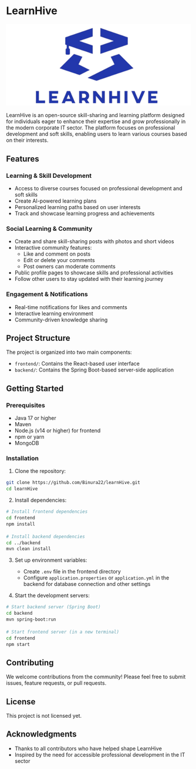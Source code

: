 # LearnHive

![LearnHive Logo](frontend/public/logos/LearnHive_logo-white.png)

LearnHive is an open-source skill-sharing and learning platform designed for individuals eager to enhance their expertise and grow professionally in the modern corporate IT sector. The platform focuses on professional development and soft skills, enabling users to learn various courses based on their interests.

## Features

### Learning & Skill Development
- Access to diverse courses focused on professional development and soft skills
- Create AI-powered learning plans
- Personalized learning paths based on user interests
- Track and showcase learning progress and achievements

### Social Learning & Community
- Create and share skill-sharing posts with photos and short videos
- Interactive community features:
  - Like and comment on posts
  - Edit or delete your comments
  - Post owners can moderate comments
- Public profile pages to showcase skills and professional activities
- Follow other users to stay updated with their learning journey

### Engagement & Notifications
- Real-time notifications for likes and comments
- Interactive learning environment
- Community-driven knowledge sharing

## Project Structure

The project is organized into two main components:

- `frontend/`: Contains the React-based user interface
- `backend/`: Contains the Spring Boot-based server-side application

## Getting Started

### Prerequisites
- Java 17 or higher
- Maven
- Node.js (v14 or higher) for frontend
- npm or yarn
- MongoDB

### Installation

1. Clone the repository:
```bash
git clone https://github.com/Binura22/learnHive.git
cd learnHive
```

2. Install dependencies:
```bash
# Install frontend dependencies
cd frontend
npm install

# Install backend dependencies
cd ../backend
mvn clean install
```

3. Set up environment variables:
   - Create `.env` file in the frontend directory
   - Configure `application.properties` or `application.yml` in the backend for database connection and other settings

4. Start the development servers:
```bash
# Start backend server (Spring Boot)
cd backend
mvn spring-boot:run

# Start frontend server (in a new terminal)
cd frontend
npm start
```

## Contributing

We welcome contributions from the community! Please feel free to submit issues, feature requests, or pull requests.

## License

This project is not licensed yet.

## Acknowledgments

- Thanks to all contributors who have helped shape LearnHive
- Inspired by the need for accessible professional development in the IT sector
